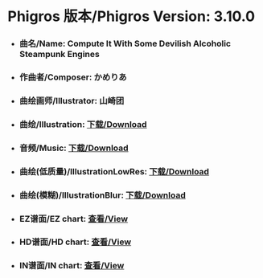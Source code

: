 
# Phigros 版本/Phigros Version:  3.10.0

- ### __曲名/Name:  Compute It With Some Devilish Alcoholic Steampunk Engines__

- ### __作曲者/Composer:  かめりあ__

- ### __曲绘画师/Illustrator:  山崎团__

- ### __曲绘/Illustration:  [下载/Download](https://github.com/Po6647A/WebAssests/releases/download/3.10.0/995.png)__

- ### __音频/Music:  [下载/Download](https://github.com/Po6647A/WebAssests/releases/download/3.10.0/1772.ogg)__

- ### __曲绘(低质量)/IllustrationLowRes:  [下载/Download](https://github.com/Po6647A/WebAssests/releases/download/3.10.0/1487.png)__

- ### __曲绘(模糊)/IllustrationBlur:  [下载/Download](https://github.com/Po6647A/WebAssests/releases/download/3.10.0/0)__


- ### __EZ谱面/EZ chart:  [查看/View](./EZ.json/index.html)__

- ### __HD谱面/HD chart:  [查看/View](./HD.json/index.html)__

- ### __IN谱面/IN chart:  [查看/View](./IN.json/index.html)__
